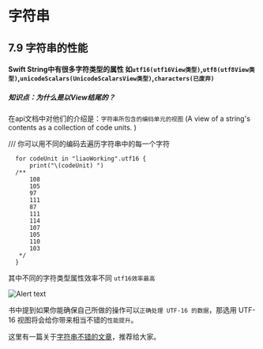 # 字符串

## 7.9 字符串的性能

#### Swift String中有很多字符类型的属性 如```utf16(utf16View类型)```,```utf8(utf8View类型)```,```unicodeScalars(UnicodeScalarsView类型)```,```characters(已废弃)```   

##### 知识点：为什么是以View结尾的？
   
在api文档中对他们的介绍是：```字符串所包含的编码单元的视图``` (A view of a string's contents as a collection of code units.  )

///    你可以用不同的编码去遍历字符串中的每一个字符

      for codeUnit in "liaoWorking".utf16 {
          print("\(codeUnit) ")
      /**
          108
          105
          97
          111
          87
          111
          114
          107
          105
          110
          103
       */
      }

其中不同的字符类型属性效率不同   ```utf16效率最高```

![Alert text](http://pjmrfxc1n.bkt.clouddn.com/QQ20190105-175705@2x.png)

书中提到如果你能确保自己所做的操作可以```正确处理 UTF-16 的数据```，那选用 UTF-16 视图将会给你带来相当不错的```性能提升```。

 这里有一篇关于[字符串不错的文章](https://justcoding.iteye.com/blog/2077323)，推荐给大家。

